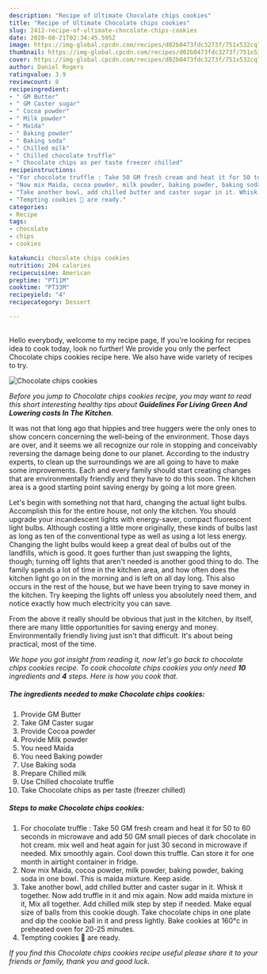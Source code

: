 ```yaml
---
description: "Recipe of Ultimate Chocolate chips cookies"
title: "Recipe of Ultimate Chocolate chips cookies"
slug: 2412-recipe-of-ultimate-chocolate-chips-cookies
date: 2020-08-21T02:34:45.595Z
image: https://img-global.cpcdn.com/recipes/d02b0473fdc3273f/751x532cq70/chocolate-chips-cookies-recipe-main-photo.jpg
thumbnail: https://img-global.cpcdn.com/recipes/d02b0473fdc3273f/751x532cq70/chocolate-chips-cookies-recipe-main-photo.jpg
cover: https://img-global.cpcdn.com/recipes/d02b0473fdc3273f/751x532cq70/chocolate-chips-cookies-recipe-main-photo.jpg
author: Daniel Rogers
ratingvalue: 3.9
reviewcount: 8
recipeingredient:
- " GM Butter"
- " GM Caster sugar"
- " Cocoa powder"
- " Milk powder"
- " Maida"
- " Baking powder"
- " Baking soda"
- " Chilled milk"
- " Chilled chocolate truffle"
- " Chocolate chips as per taste freezer chilled"
recipeinstructions:
- "For chocolate truffle : Take 50 GM fresh cream and heat it for 50 to 60 seconds in microwave and add 50 GM small pieces of dark chocolate in hot cream. mix well and heat again for just 30 second in microwave if needed. Mix smoothly again. Cool down this truffle. Can store it for one month in airtight container in fridge."
- "Now mix Maida, cocoa powder, milk powder, baking powder, baking soda in one bowl. This is maida mixture. Keep aside."
- "Take another bowl, add chilled butter and caster sugar in it. Whisk it together. Now add truffle in it and mix again. Now add maida mixture in it, Mix all together. Add chilled milk step by step if needed. Make equal size of balls from this cookie dough. Take chocolate chips in one plate and dip the cookie ball in it and press lightly. Bake cookies at 160°c in preheated oven for 20-25 minutes."
- "Tempting cookies 🍪 are ready."
categories:
- Recipe
tags:
- chocolate
- chips
- cookies

katakunci: chocolate chips cookies 
nutrition: 204 calories
recipecuisine: American
preptime: "PT11M"
cooktime: "PT33M"
recipeyield: "4"
recipecategory: Dessert

---
```

<br>
Hello everybody, welcome to my recipe page, If you're looking for recipes idea to cook today, look no further! We provide you only the perfect Chocolate chips cookies recipe here. We also have wide variety of recipes to try.
<br>


![Chocolate chips cookies](https://img-global.cpcdn.com/recipes/d02b0473fdc3273f/751x532cq70/chocolate-chips-cookies-recipe-main-photo.jpg)

<i>Before you jump to Chocolate chips cookies recipe, you may want to read this short interesting healthy tips about 
<strong>Guidelines For Living Green And Lowering costs In The Kitchen</strong>.</i>
</br>

It was not that long ago that hippies and tree huggers were the only ones to show concern concerning the well-being of the environment. Those days are over, and it seems we all recognize our role in stopping and conceivably reversing the damage being done to our planet. According to the industry experts, to clean up the surroundings we are all going to have to make some improvements. Each and every family should start creating changes that are environmentally friendly and they have to do this soon. The kitchen area is a good starting point saving energy by going a lot more green.

Let's begin with something not that hard, changing the actual light bulbs. Accomplish this for the entire house, not only the kitchen. You should upgrade your incandescent lights with energy-saver, compact fluorescent light bulbs. Although costing a little more originally, these kinds of bulbs last as long as ten of the conventional type as well as using a lot less energy. Changing the light bulbs would keep a great deal of bulbs out of the landfills, which is good. It goes further than just swapping the lights, though; turning off lights that aren't needed is another good thing to do. The family spends a lot of time in the kitchen area, and how often does the kitchen light go on in the morning and is left on all day long. This also occurs in the rest of the house, but we have been trying to save money in the kitchen. Try keeping the lights off unless you absolutely need them, and notice exactly how much electricity you can save.

From the above it really should be obvious that just in the kitchen, by itself, there are many little opportunities for saving energy and money. Environmentally friendly living just isn't that difficult. It's about being practical, most of the time.


<i>We hope you got insight from reading it, now let's go back to chocolate chips cookies recipe. To cook chocolate chips cookies you only need <strong>10</strong> ingredients and <strong>4</strong> steps. Here is how you cook that.
</i>

##### The ingredients needed to make Chocolate chips cookies:

1. Provide  GM Butter
1. Take  GM Caster sugar
1. Provide  Cocoa powder
1. Provide  Milk powder
1. You need  Maida
1. You need  Baking powder
1. Use  Baking soda
1. Prepare  Chilled milk
1. Use  Chilled chocolate truffle
1. Take  Chocolate chips as per taste (freezer chilled)


##### Steps to make Chocolate chips cookies:

1. For chocolate truffle : Take 50 GM fresh cream and heat it for 50 to 60 seconds in microwave and add 50 GM small pieces of dark chocolate in hot cream. mix well and heat again for just 30 second in microwave if needed. Mix smoothly again. Cool down this truffle. Can store it for one month in airtight container in fridge.
1. Now mix Maida, cocoa powder, milk powder, baking powder, baking soda in one bowl. This is maida mixture. Keep aside.
1. Take another bowl, add chilled butter and caster sugar in it. Whisk it together. Now add truffle in it and mix again. Now add maida mixture in it, Mix all together. Add chilled milk step by step if needed. Make equal size of balls from this cookie dough. Take chocolate chips in one plate and dip the cookie ball in it and press lightly. Bake cookies at 160°c in preheated oven for 20-25 minutes.
1. Tempting cookies 🍪 are ready.


<i>If you find this Chocolate chips cookies recipe useful please share it to your friends or family, thank you and good luck.</i>
